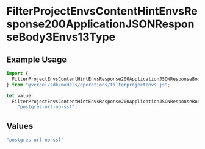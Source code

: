 # FilterProjectEnvsContentHintEnvsResponse200ApplicationJSONResponseBody3Envs13Type

## Example Usage

```typescript
import {
  FilterProjectEnvsContentHintEnvsResponse200ApplicationJSONResponseBody3Envs13Type,
} from "@vercel/sdk/models/operations/filterprojectenvs.js";

let value:
  FilterProjectEnvsContentHintEnvsResponse200ApplicationJSONResponseBody3Envs13Type =
    "postgres-url-no-ssl";
```

## Values

```typescript
"postgres-url-no-ssl"
```
